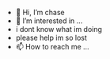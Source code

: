 - 👋 Hi, I’m chase
- 👀 I’m interested in ...
- i dont know what im doing
- please help im so lost
- 📫 How to reach me ...

<!---
chaseroberts/chaseroberts is a ✨ special ✨ repository because its `README.md` (this file) appears on your GitHub profile.
You can click the Preview link to take a look at your changes.
--->
